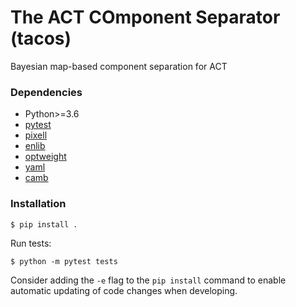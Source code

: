 # The ACT COmponent Separator (tacos)

Bayesian map-based component separation for ACT

### Dependencies

- Python>=3.6
- [pytest](https://pypi.org/project/pytest/)
- [pixell](https://pypi.org/project/pixell/)
- [enlib](https://github.com/amaurea/enlib)
- [optweight](https://github.com/AdriJD/optweight)
- [yaml](https://pyyaml.org/wiki/PyYAMLDocumentation)
- [camb](https://camb.readthedocs.io/en/latest/)


### Installation


```
$ pip install .
```

Run tests:

```
$ python -m pytest tests
```

Consider adding the `-e` flag to the `pip install` command to enable automatic 
updating of code changes when developing.
